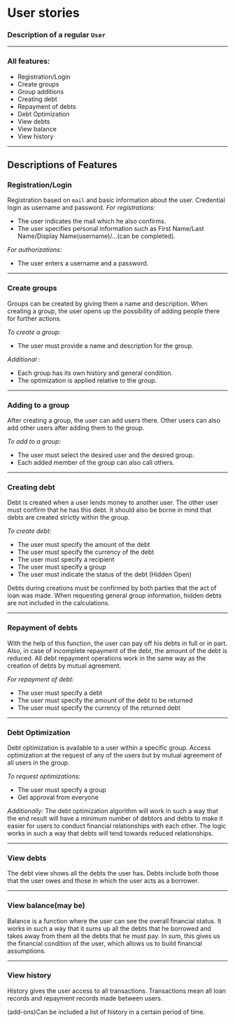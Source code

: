 # User stories

### Description of a regular  `User`

---

### **All features:**

- Registration/Login
- Create groups
- Group additions
- Creating debt
- Repayment of debts
- Debt Optimization
- View debts
- View balance
- View history

---

## Descriptions of Features

### **Registration/Login**

Registration based on `mail` and basic information about the user. Credential login as username and password.
_For registrations:_

- The user indicates the mail which he also confirms.
- The user specifies personal information such as First Name/Last Name/Display Name(username)/...(can be completed).

_For authorizations:_

- The user enters a username and a password.

---

### **Create groups**

Groups can be created by giving them a name and description. When creating a group, the user opens up the possibility of adding people there for further actions.

_To create a group:_

- The user must provide a name and description for the group.

_Additional :_

- Each group has its own history and general condition.
- The optimization is applied relative to the group.

---

### **Adding to a group**

After creating a group, the user can add users there. Other users can also add other users after adding them to the group.

_To add to a group:_

- The user must select the desired user and the desired group.
- Each added member of the group can also call others.

---

### **Creating debt**

Debt is created when a user lends money to another user. The other user must confirm that he has this debt. It should also be borne in mind that debts are created strictly within the group.

_To create debt:_

- The user must specify the amount of the debt
- The user must specify the currency of the debt
- The user must specify a recipient
- The user must specify a group
- The user must indicate the status of the debt (Hidden Open)

Debts during creations must be confirmed by both parties that the act of loan was made. When requesting general group information, hidden debts are not included in the calculations.

---

### **Repayment of debts**

With the help of this function, the user can pay off his debts in full or in part. Also, in case of incomplete repayment of the debt, the amount of the debt is reduced. All debt repayment operations work in the same way as the creation of debts by mutual agreement.

_For repayment of debt:_

- The user must specify a debt
- The user must specify the amount of the debt to be returned
- The user must specify the currency of the returned debt

---

### **Debt Optimization**

Debt optimization is available to a user within a specific group. Access optimization at the request of any of the users but by mutual agreement of all users in the group.

_To request optimizations:_

- The user must specify a group
- Get approval from everyone

_Additionally:_
The debt optimization algorithm will work in such a way that the end result will have a minimum number of debtors and debts to make it easier for users to conduct financial relationships with each other. The logic works in such a way that debts will tend towards reduced relationships.

---

### **View debts**

The debt view shows all the debts the user has. Debts include both those that the user owes and those in which the user acts as a borrower.

---

### **View balance(may be)**

Balance is a function where the user can see the overall financial status. It works in such a way that it sums up all the debts that he borrowed and takes away from them all the debts that he must pay. In sum, this gives us the financial condition of the user, which allows us to build financial assumptions.

---

### **View history**

History gives the user access to all transactions. Transactions mean all loan records and repayment records made between users.

(add-ons)Сan be included a list of history in a certain period of time.

‌